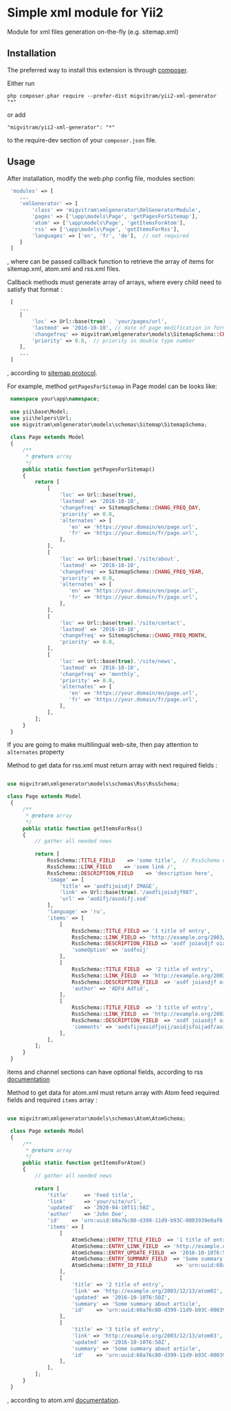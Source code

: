 Simple xml module for Yii2
==========================
Module for xml files generation on-the-fly (e.g. sitemap.xml)

Installation
------------

The preferred way to install this extension is through [composer](http://getcomposer.org/download/).

Either run

```
php composer.phar require --prefer-dist migvitram/yii2-xml-generator "*"
```

or add

```
"migvitram/yii2-xml-generator": "*"
```

to the require-dev section of your `composer.json` file.


Usage
-----

After installation, modify the web.php config file, modules section:

```php
 'modules' => [
    ...
    'xmlGenerator' => [
        'class' => 'migvitram\xmlgenerator\XmlGeneratorModule',
        'pages' => ['\app\models\Page', 'getPagesForSitemap'],
        'atom' => ['\app\models\Page', 'getItemsForAtom'],
        'rss' => ['\app\models\Page', 'getItemsForRss'],
        'languages' => ['en', 'fr', 'de'],  // not required
    ]
 ]
```

, where can be passed callback function to retrieve the array of items for
sitemap.xml, atom.xml and rss.xml files.

Callback methods must generate array of arrays, where every child need to satisfy
that format : 

```php
 [
    ...
    [
        'loc' => Url::base(true) . 'your/pages/url',
        'lastmod' => '2016-10-10', // date of page modification in format 'Y-m-d'
        'changefreq' => migvitram\xmlgenerator\models\SitemapSchema::CHANG_FREQ_MONTH, // frequency of changing 
        'priority' => 0.8,  // priority in double type number
    ],
    ...
 ]
```

, according to [sitemap protocol](https://www.sitemaps.org/protocol.html).

For example, method `getPagesForSitemap` in Page model can be looks like:

```php
 namespace your\app\namespace;
 
 use yii\base\Model;
 use yii\helpers\Url;
 use migvitram\xmlgenerator\models\schemas\Sitemap\SitemapSchema;
 
 class Page extends Model
 {
     /**
      * @return array
      */
     public static function getPagesForSitemap()
     {
         return [
             [
                 'loc' => Url::base(true),
                 'lastmod' => '2016-10-10',
                 'changefreq' => SitemapSchema::CHANG_FREQ_DAY,
                 'priority' => 0.8,
                 'alternates' => [
                    'en' => 'https://your.domain/en/page.url',
                    'fr' => 'https://your.domain/fr/page.url',
                 ],
             ],
             [
                 'loc' => Url::base(true).'/site/about',
                 'lastmod' => '2016-10-10',
                 'changefreq' => SitemapSchema::CHANG_FREQ_YEAR,
                 'priority' => 0.8,
                 'alternates' => [
                    'en' => 'https://your.domain/en/page.url',
                    'fr' => 'https://your.domain/fr/page.url',
                 ],
             ],
             [
                 'loc' => Url::base(true).'/site/contact',
                 'lastmod' => '2016-10-10',
                 'changefreq' => SitemapSchema::CHANG_FREQ_MONTH,
                 'priority' => 0.8,
             ],
             [
                 'loc' => Url::base(true).'/site/news',
                 'lastmod' => '2016-10-10',
                 'changefreq' => 'monthly',
                 'priority' => 0.8,
                 'alternates' => [
                    'en' => 'https://your.domain/en/page.url',
                    'fr' => 'https://your.domain/fr/page.url',
                 ],
             ],
         ];
     }
 }
```

If you are going to make multilingual web-site, then pay attention to `alternates` property

Method to get data for rss.xml must return array with next required fields :

```php

use migvitram\xmlgenerator\models\schemas\Rss\RssSchema;

class Page extends Model
 {
     /**
      * @return array
      */
     public static function getItemsForRss()
     {
         // gather all needed news
         
         return [
             RssSchema::TITLE_FIELD    => 'some title',  // RssSchema constant for field name can be used
             RssSchema::LINK_FIELD    => 'soem link /',
             RssSchema::DESCRIPTION_FIELD    => 'description here',
             'image' => [
                 'title' => 'aodfijoisdjf IMAGE',
                 'link' => Url::base(true).'/aodfijoisdjf987',
                 'url' => 'aodifj/asodifj.sod'
             ],
             'language' => 'ru',
             'items' => [
                 [
                     RssSchema::TITLE_FIELD => '1 title of entry',
                     RssSchema::LINK_FIELD => 'http://example.org/2003/12/13/atom03',
                     RssSchema::DESCRIPTION_FIELD => 'asdf joiasdjf oiajsdfa9s8dhf ajksdnf admfa suidhf9 ashd9f8h',
                     'someOption' => 'asdfoij'
                 ],
                 [
                     RssSchema::TITLE_FIELD  => '2 title of entry',
                     RssSchema::LINK_FIELD  => 'http://example.org/2003/12/13/atom03',
                     RssSchema::DESCRIPTION_FIELD  => 'asdf joiasdjf oiajsdfa9s8dhf ajksdnf admfa suidhf9 ashd9f8h',
                     'author' => 'ADFd Adfid',
                 ],
                 [
                     RssSchema::TITLE_FIELD  => '3 title of entry',
                     RssSchema::LINK_FIELD  => 'http://example.org/2003/12/13/atom03',
                     RssSchema::DESCRIPTION_FIELD  => 'asdf joiasdjf oiajsdfa9s8dhf ajksdnf admfa suidhf9 ashd9f8h',
                     'comments' => 'aodsfijoasidfjoij/aoidjsfoijadf/aoidsjf',
                 ],
             ],
         ];
     }
 }

```

items and channel sections can have optional fields, according to  rss [documentation](https://validator.w3.org/feed/docs/rss2.html)

Method to get data for atom.xml must return array with Atom feed required fields and required `items` array :

```php

use migvitram\xmlgenerator\models\schemas\Atom\AtomSchema;

 class Page extends Model
 {
     /**
      * @return array
      */
     public static function getItemsForAtom()
     {
         // gather all needed news
         
         return [
             'title'     => 'Feed title',
             'link'      => 'your/site/url',
             'updated'   => '2020-04-10T11:50Z',
             'author'    => 'John Doe',
             'id'    => 'urn:uuid:60a76c80-d399-11d9-b93C-0003939e0af6 or some your own',
             'items' => [
                 [
                     AtomSchema::ENTRY_TITLE_FIELD  => '1 title of entry',  // AtomSchema constant for field name can be used 
                     AtomSchema::ENTRY_LINK_FIELD  => 'http://example.org/2003/12/13/atom01',
                     AtomSchema::ENTRY_UPDATE_FIELD  => '2016-10-10T6:50Z',
                     AtomSchema::ENTRY_SUMMARY_FIELD  => 'Some summary about article',
                     AtomSchema::ENTRY_ID_FIELD        => 'urn:uuid:60a76c80-d399-11d9-b93C-0003939e0af6 or some your own',
                 ],
                 [
                     'title' => '2 title of entry',
                     'link' => 'http://example.org/2003/12/13/atom02',
                     'updated' => '2016-10-10T6:50Z',
                     'summary' => 'Some summary about article',
                     'id'    => 'urn:uuid:60a76c80-d399-11d9-b93C-0003939e0af6 or some your own',
                 ],
                 [
                     'title' => '3 title of entry',
                     'link' => 'http://example.org/2003/12/13/atom03',
                     'updated' => '2016-10-10T6:50Z',
                     'summary' => 'Some summary about article',
                     'id'    => 'urn:uuid:60a76c80-d399-11d9-b93C-0003939e0af6 or some your own',
                 ],
             ],
         ];
     }
 }
```

, according to atom.xml [documentation](https://validator.w3.org/feed/docs/atom.html#sampleFeed). 
